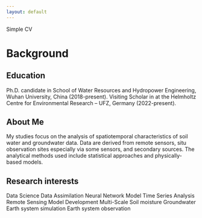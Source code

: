 ```yaml
---
layout: default
---
```

Simple CV

# Background
## Education
Ph.D. candidate in School of Water Resources and Hydropower Engineering, Wuhan University, China (2018-present).
Visiting Scholar in at the Helmholtz Centre for Environmental Research – UFZ, Germany (2022-present).
## About Me
My studies focus on the analysis of spatiotemporal characteristics of soil water and groundwater data. Data are derived from remote sensors, situ observation sites especially via some sensors, and secondary sources. The analytical methods used include statistical approaches and physically-based models.
## Research interests
Data Science
Data Assimilation
Neural Network Model
Time Series Analysis
Remote Sensing
Model Development
Multi-Scale
Soil moisture
Groundwater
Earth system simulation
Earth system observation

